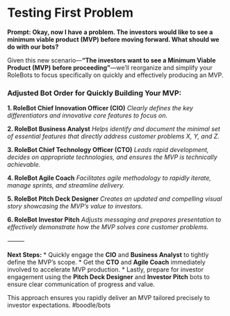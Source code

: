 # Testing First Problem

**Prompt: Okay, now I have a problem. The investors would like to see a minimum viable product (MVP) before moving forward. What should we do with our bots?**

Given this new scenario—**“The investors want to see a Minimum Viable Product (MVP) before proceeding”**—we’ll reorganize and simplify your RoleBots to focus specifically on quickly and effectively producing an MVP.

### Adjusted Bot Order for Quickly Building Your MVP:

**1. RoleBot Chief Innovation Officer (CIO)**
*Clearly defines the key differentiators and innovative core features to focus on.*

**2. RoleBot Business Analyst**
*Helps identify and document the minimal set of essential features that directly address customer problems X, Y, and Z.*

**3. RoleBot Chief Technology Officer (CTO)**
*Leads rapid development, decides on appropriate technologies, and ensures the MVP is technically achievable.*

**4. RoleBot Agile Coach**
*Facilitates agile methodology to rapidly iterate, manage sprints, and streamline delivery.*

**5. RoleBot Pitch Deck Designer**
*Creates an updated and compelling visual story showcasing the MVP’s value to investors.*

**6. RoleBot Investor Pitch**
*Adjusts messaging and prepares presentation to effectively demonstrate how the MVP solves core customer problems.*

⸻

**Next Steps:**
	* Quickly engage the **CIO** and **Business Analyst** to tightly define the MVP’s scope.
	* Get the **CTO** and **Agile Coach** immediately involved to accelerate MVP production.
	* Lastly, prepare for investor engagement using the **Pitch Deck Designer** and **Investor Pitch** bots to ensure clear communication of progress and value.

This approach ensures you rapidly deliver an MVP tailored precisely to investor expectations.
#boodle/bots